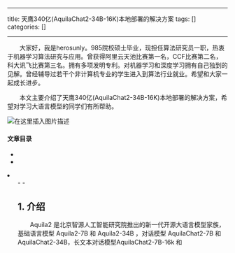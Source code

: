 
--- 
title:  天鹰340亿(AquilaChat2-34B-16K)本地部署的解决方案 
tags: []
categories: [] 

---
  大家好，我是herosunly。985院校硕士毕业，现担任算法研究员一职，热衷于机器学习算法研究与应用。曾获得阿里云天池比赛第一名，CCF比赛第二名，科大讯飞比赛第三名。拥有多项发明专利。对机器学习和深度学习拥有自己独到的见解。曾经辅导过若干个非计算机专业的学生进入到算法行业就业。希望和大家一起成长进步。

  本文主要介绍了天鹰340亿(AquilaChat2-34B-16K)本地部署的解决方案，希望对学习大语言模型的同学们有所帮助。

<img src="https://img-blog.csdnimg.cn/2b2c250ebfe54d80a7652de3caba2de4.png#pic_center" alt="在这里插入图片描述">



#### 文章目录

  - 
  - 
  <li>
   <ul>
    - 
    - 
   


## 1. 介绍

  Aquila2 是北京智源人工智能研究院推出的新一代开源大语言模型家族，基础语言模型 Aquila2-7B 和 Aquila2-34B ，对话模型 AquilaChat2-7B 和 AquilaChat2-34B，长文本对话模型AquilaChat2-7B-16k 和
